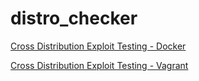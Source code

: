 # distro_checker
[Cross Distribution Exploit Testing - Docker](http://blog.infobytesec.com/2015/07/cross-distribution-exploit-testing.html)

[Cross Distribution Exploit Testing - Vagrant](http://blog.infobytesec.com/2015/09/cross-distribution-exploit-testing-2.html)
